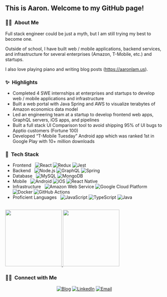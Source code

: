 <h2> This is Aaron. Welcome to my GitHub page!</h2>

<h3>👨‍💻 &nbsp;About Me</h3>

Full stack engineer could be just a myth, but I am still trying my best to become one.

Outside of school, I have built web / mobile applications, backend services, and infrastructure for several enterprises (Amazon, T-Mobile, etc.) and startups.

I also love playing piano and writing blog posts (https://aaronlam.us).

<h3>✨ &nbsp;Highlights</h3>

* Completed 4 SWE internships at enterprises and startups to develop web / mobile applications and infrastructure
* Built a web portal with Java Spring and AWS to visualize terabytes of Amazon economics data model
* Led an engineering team at a startup to develop frontend web apps, GraphQL servers, iOS apps, and pipelines
* Built a full stack UI Comparison tool to avoid shipping 95% of UI bugs to Apptio customers (Fortune 100)
* Developed “T-Mobile Tuesday” Android app which was ranked 1st in Google Play with 10+ million downloads

<h3>🥞 &nbsp;Tech Stack</h3>

- Frontend &nbsp;
  ![React](https://img.shields.io/badge/-React-333333?style=flat&logo=react)
  ![Redux](https://img.shields.io/badge/-Redux-333333?style=flat&logo=redux&logoColor=purple)
  ![Jest](https://img.shields.io/badge/-Jest-333333?style=flat&logo=jest&logoColor=orange)
- Backend &nbsp;
  ![Node.js](https://img.shields.io/badge/-Node.js-333333?style=flat&logo=node.js)
  ![GraphQL](https://img.shields.io/badge/-Graph%20QL-333333?style=flat&logo=graphql&logoColor=magenta)
  ![Spring](https://img.shields.io/badge/-Spring-333333?style=flat&logo=spring)
- Database &nbsp;
  ![MySQL](https://img.shields.io/badge/-MySQL-333333?style=flat&logo=mysql)
  ![MongoDB](https://img.shields.io/badge/-MongoDB-333333?style=flat&logo=mongodb)
- Mobile &nbsp;
  ![Android](https://img.shields.io/badge/-Android-333333?style=flat&logo=android)
  ![iOS](https://img.shields.io/badge/-iOS-333333?style=flat&logo=apple)
  ![React Native](https://img.shields.io/badge/-React%20Native-333333?style=flat&logo=react)
- Infrastructure &nbsp;
  ![Amazon Web Service](https://img.shields.io/badge/-Amazon%20Web%20Services-333333?style=flat&logo=amazon)
  ![Google Cloud Platform](https://img.shields.io/badge/-Google%20Cloud%20Platform%20Cloud-333333?style=flat&logo=google&logoColor=red)
  ![Docker](https://img.shields.io/badge/-Docker-333333?style=flat&logo=docker)
  ![GitHub Actions](https://img.shields.io/badge/-GitHub%20Actions-333333?style=flat&logo=github)
- Proficient Languages &nbsp;
  ![JavaScript](https://img.shields.io/badge/-JavaScript-333333?style=flat&logo=javascript)
  ![TypeScript](https://img.shields.io/badge/-TypeScript-333333?style=flat&logo=typescript)
  ![Java](https://img.shields.io/badge/-Java-333333?style=flat&logo=java&logoColor=orange)
<br/>

<a href="https://github.com/aaron-lam">
  <img height="180em" src="https://github-readme-stats.vercel.app/api?username=aaron-lam&theme=synthwave&show_icons=true" />
  <img height="180em" src="https://github-readme-stats.vercel.app/api/top-langs/?username=aaron-lam&theme=synthwave&layout=compact&hide=html" />
</a>

<br/>

<h3> 🤝🏻 &nbsp;Connect with Me </h3>

<p align="center">
<a href="https://aaronlam.us/"><img alt="Blog" src="https://img.shields.io/badge/Website-aaronlam.us-green?style=flat-square&logo=google-chrome&logoColor=green"></a>
<a href="https://www.linkedin.com/in/aaronlam1/"><img alt="LinkedIn" src="https://img.shields.io/badge/LinkedIn-blue?style=flat-square&logo=linkedin"></a>
<a href="aaronlam.dev@gmail.com"><img alt="Email" src="https://img.shields.io/badge/Email-aaronlam.dev@gmail.com-red?style=flat-square&logo=gmail"></a>
</p>
